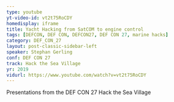 ```yaml
---
type: youtube
yt-video-id: vt2t75RoCDY
homedisplay: iframe
title: Yacht Hacking from SatCOM to engine control
tags: [DEFCON, DEF CON, DEFCON27, DEF CON 27, marine hacks]
category: DEF_CON_27
layout: post-classic-sidebar-left
speaker: Stephan Gerling
conf: DEF CON 27
track: Hack the Sea Village
yr: 2019
vidurl: https://www.youtube.com/watch?v=vt2t75RoCDY
---
```

Presentations from the DEF CON 27 Hack the Sea Village
